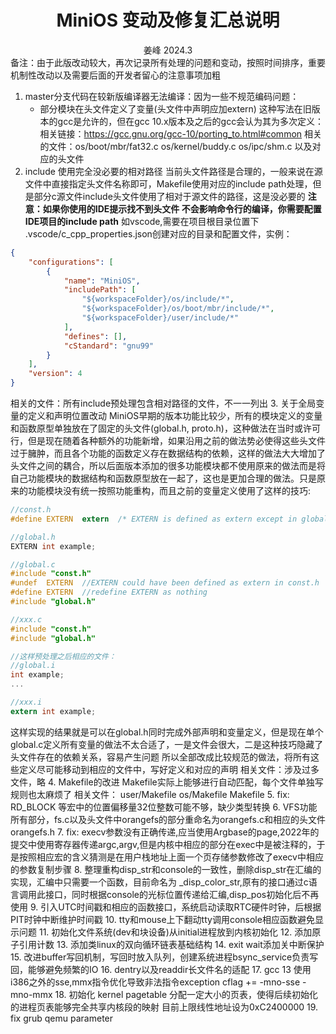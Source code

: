 <div align='center'> 
<h1>MiniOS 变动及修复汇总说明</h1>
姜峰 2024.3
</div>
备注：由于此版改动较大，再次记录所有处理的问题和变动，按照时间排序，重要机制性改动以及需要后面的开发者留心的注意事项加粗

1. master分支代码在较新版编译器无法编译：因为一些不规范编码问题：
	+ 部分模块在头文件定义了变量(头文件中声明应加extern)
这种写法在旧版本的gcc是允许的，但在gcc 10.x版本及之后的gcc会认为其为多次定义：相关链接：https://gcc.gnu.org/gcc-10/porting_to.html#common
相关的文件：os/boot/mbr/fat32.c os/kernel/buddy.c os/ipc/shm.c 以及对应的头文件
2. include 使用完全没必要的相对路径
当前头文件路径是合理的，一般来说在源文件中直接指定头文件名称即可，Makefile使用对应的include path处理，但是部分c源文件include头文件使用了相对于源文件的路径，这是没必要的
**注意：如果你使用的IDE提示找不到头文件 不会影响命令行的编译，你需要配置IDE项目的include path**
如vscode,需要在项目根目录位置下 .vscode/c_cpp_properties.json创建对应的目录和配置文件，实例：
```json
{
    "configurations": [
        {
            "name": "MiniOS",
            "includePath": [
                "${workspaceFolder}/os/include/*",
                "${workspaceFolder}/os/boot/mbr/include/*",
                "${workspaceFolder}/user/include/*"
            ],
            "defines": [],
            "cStandard": "gnu99"
        }
    ],
    "version": 4
}
```
相关的文件：所有include预处理包含相对路径的文件，不一一列出
3. 关于全局变量的定义和声明位置改动
MiniOS早期的版本功能比较少，所有的模块定义的变量和函数原型单独放在了固定的头文件(global.h, proto.h)，这种做法在当时或许可行，但是现在随着各种额外的功能新增，如果沿用之前的做法势必使得这些头文件过于臃肿，而且各个功能的函数定义存在数据结构的依赖，这样的做法大大增加了头文件之间的耦合，所以后面版本添加的很多功能模块都不使用原来的做法而是将自己功能模块的数据结构和函数原型放在一起了，这也是更加合理的做法。只是原来的功能模块没有统一按照功能重构，而且之前的变量定义使用了这样的技巧:
```c
//const.h
#define	EXTERN	extern	/* EXTERN is defined as extern except in global.c */

//global.h
EXTERN int example;

//global.c
#include "const.h"
#undef	EXTERN	//EXTERN could have been defined as extern in const.h
#define	EXTERN	//redefine EXTERN as nothing
#include "global.h"

//xxx.c
#include "const.h"
#include "global.h"

//这样预处理之后相应的文件：
//global.i
int example;
...

//xxx.i
extern int example;
```
这样实现的结果就是可以在global.h同时完成外部声明和变量定义，但是现在单个global.c定义所有变量的做法不太合适了，一是文件会很大，二是这种技巧隐藏了头文件存在的依赖关系，容易产生问题
所以全部改成比较规范的做法，将所有这些定义尽可能移动到相应的文件中，写好定义和对应的声明
相关文件：涉及过多文件，略
4. Makefile的改进
Makefile实际上能够进行自动匹配，每个文件单独写规则也太麻烦了
相关文件： user/Makefile os/Makefile Makefile
5. fix: RD_BLOCK 等宏中的位置偏移量32位整数可能不够，缺少类型转换
6. VFS功能所有部分，fs.c以及头文件中orangefs的部分重命名为orangefs.c和相应的头文件orangefs.h
7. fix: execv参数没有正确传递,应当使用Argbase的page,2022年的提交中使用寄存器传递argc,argv,但是内核中相应的部分在exec中是被注释的，于是按照相应宏的含义猜测是在用户栈地址上面一个页存储参数修改了execv中相应的参数复制步骤
8. 整理重构disp_str和console的一致性，删除disp_str在汇编的实现，汇编中只需要一个函数，目前命名为 _disp_color_str,原有的接口通过c语言调用此接口，同时根据console的光标位置传递给汇编,disp_pos初始化后不再使用
9. 引入UTC时间戳和相应的函数接口，系统启动读取RTC硬件时钟，后根据PIT时钟中断维护时间戳
10. tty和mouse上下翻动tty调用console相应函数避免显示问题
11. 初始化文件系统(dev和块设备)从initial进程放到内核初始化
12. 添加原子引用计数
13. 添加类linux的双向循环链表基础结构
14. exit wait添加关中断保护
15. 改进buffer写回机制，写回时放入队列，创建系统进程bsync_service负责写回，能够避免频繁的IO
16. dentry以及readdir长文件名的适配
17. gcc 13 使用i386之外的sse,mmx指令优化导致非法指令exception cflag += -mno-sse -mno-mmx
18. 初始化 kernel pagetable 分配一定大小的页表，使得后续初始化的进程页表能够完全共享内核段的映射
目前上限线性地址设为0xC2400000
19. fix grub qemu parameter
